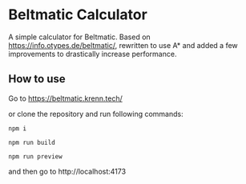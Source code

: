 # Beltmatic Calculator
A simple calculator for Beltmatic. Based on https://info.otypes.de/beltmatic/, rewritten to use A* and added a few improvements to drastically increase performance.

## How to use
Go to https://beltmatic.krenn.tech/

or clone the repository and run following commands:

`npm i`

`npm run build`

`npm run preview`

and then go to http://localhost:4173
